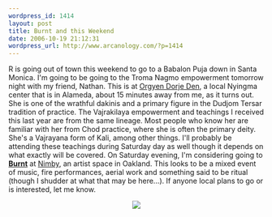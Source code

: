 ```yaml
--- 
wordpress_id: 1414
layout: post
title: Burnt and this Weekend
date: 2006-10-19 21:12:31
wordpress_url: http://www.arcanology.com/?p=1414
---
```

R is going out of town this weekend to go to a Babalon Puja down in Santa Monica. I'm going to be going to the Troma Nagmo empowerment tomorrow night with my friend, Nathan. This is at <a href="http://www.orgyendorjeden.org/">Orgyen Dorje Den</a>, a local Nyingma center that is in Alameda, about 15 minutes away from me, as it turns out. She is one of the wrathful dakinis and a primary figure in the Dudjom Tersar tradition of practice. The Vajrakilaya empowerment and teachings I received this last year are from the same lineage. Most people who know her are familiar with her from Chod practice, where she is often the primary deity. She's a Vajrayana form of Kali, among other things. I'll probably be attending these teachings during Saturday day as well though it depends on what exactly will be covered. On Saturday evening, I'm considering going to <a href="http://www.artfagmafia.com/events.html"><strong>Burnt</strong></a> at <a href="http://www.nimbyspace.org/">Nimby</a>, an artist space in Oakland. This looks to be a mixed event of music, fire performances, aerial work and something said to be ritual (though I shudder at what that may be here...). If anyone local plans to go or is interested, let me know. <p align="center">
                                                                                                                                                                                                                                                                                                                                                                                                                                                                                                                                                                                                                                                                                                                                                                                                                            <a href="http://www.artfagmafia.com/events.html"><img src="http://www.arcanology.com/images/burnt_splash.jpg" /></a>
                                                                                                                                                                                                                                                                                                                                                                                                                                                                                                                                                                                                                                                                                                                                                                                                                          </p>